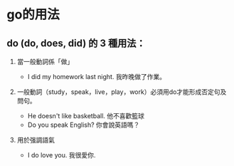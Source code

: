 # go的用法

do (do, does, did) 的 3 種用法：    
--------------------------------------------------
1. 當一般動詞係「做」
   - I did my homework last night. 我昨晚做了作業。
2. 一般動詞（study，speak，live，play，work）必須用do才能形成否定句及問句。
   - He doesn't like basketball. 他不喜歡籃球
   - Do you speak English? 你會說英語嗎？

3. 用於强調語氣
   - I do love you. 我很愛你.